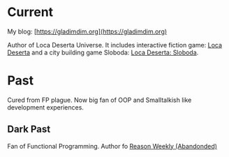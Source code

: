 # Current

My blog: [https://gladimdim.org](https://gladimdim.org)

Author of Loca Deserta Universe. It includes interactive fiction game: [Loca Deserta](https://locadeserta.com) and a city building game Sloboda: [Loca Deserta: Sloboda](https://locadeserta.com/sloboda).

# Past
Cured from FP plague. Now big fan of OOP and Smalltalkish like development experiences.

## Dark Past
Fan of Functional Programming. Author fo [Reason Weekly (Abandonded)](https://github.com/gladimdim/reasonmlonline)

